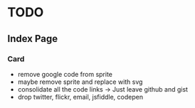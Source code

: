 # TODO

## Index Page

### Card
- remove google code from sprite
- maybe remove sprite and replace with svg
- consolidate all the code links -> Just leave github and gist
- drop twitter, flickr, email, jsfiddle, codepen
